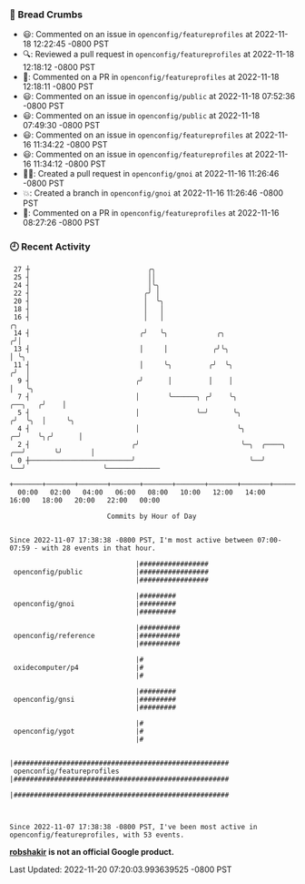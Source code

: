 ### 🍞 Bread Crumbs

 * 😃: Commented on an issue in `openconfig/featureprofiles` at 2022-11-18 12:22:45 -0800 PST
 * 🔍: Reviewed a pull request in  `openconfig/featureprofiles` at 2022-11-18 12:18:12 -0800 PST
 * 💬: Commented on a PR in  `openconfig/featureprofiles` at 2022-11-18 12:18:11 -0800 PST
 * 😃: Commented on an issue in `openconfig/public` at 2022-11-18 07:52:36 -0800 PST
 * 😃: Commented on an issue in `openconfig/public` at 2022-11-18 07:49:30 -0800 PST
 * 😃: Commented on an issue in `openconfig/featureprofiles` at 2022-11-16 11:34:22 -0800 PST
 * 😃: Commented on an issue in `openconfig/featureprofiles` at 2022-11-16 11:34:12 -0800 PST
 * ✍🏼: Created a pull request in `openconfig/gnoi` at 2022-11-16 11:26:46 -0800 PST
 * 💥: Created a branch in `openconfig/gnoi` at 2022-11-16 11:26:46 -0800 PST
 * 💬: Commented on a PR in  `openconfig/featureprofiles` at 2022-11-16 08:27:26 -0800 PST

### 🕘 Recent Activity
```
 27 ┼                             ╭╮
 25 ┤                             ││
 24 ┤                             │╰╮
 22 ┤                            ╭╯ │
 20 ┤                            │  ╰╮
 18 ┤                            │   │
 16 ┤                            │   │                                                ╭╮
 14 ┤                           ╭╯   ╰╮            ╭╮                                ╭╯│
 13 ┤                           │     │           ╭╯╰╮                               │ ╰╮
 11 ┤                           │     ╰╮         ╭╯  ╰╮                             ╭╯  │
  9 ┤                          ╭╯      │         │    │                             │   ╰╮
  7 ┤                          │       ╰──────╮ ╭╯    ╰╮                    ╭──╮   ╭╯    │
  5 ┤                          │              ╰─╯      ╰╮                  ╭╯  ╰╮  │     ╰╮
  4 ┤                          │                        ╰╮               ╭─╯    ╰╮╭╯      │
  2 ┤                         ╭╯                         ╰─╮  ╭────╮  ╭──╯       ╰╯       │
  0 ┼─────────────────────────╯                            ╰──╯    ╰──╯                   ╰─────────────
    +───────+───────+───────+───────+───────+───────+───────+───────+───────+───────+───────+───────+────
  00:00   02:00   04:00   06:00   08:00   10:00   12:00   14:00   16:00   18:00   20:00   22:00   00:00   

						Commits by Hour of Day


Since 2022-11-07 17:38:38 -0800 PST, I'm most active between 07:00-07:59 - with 28 events in that hour.

```



```
                               |#################
 openconfig/public             |#################
                               |#################

                               |#########
 openconfig/gnoi               |#########
                               |#########

                               |##########
 openconfig/reference          |##########
                               |##########

                               |#
 oxidecomputer/p4              |#
                               |#

                               |#########
 openconfig/gnsi               |#########
                               |#########

                               |#
 openconfig/ygot               |#
                               |#

                               |#####################################################
 openconfig/featureprofiles    |#####################################################
                               |#####################################################



Since 2022-11-07 17:38:38 -0800 PST, I've been most active in openconfig/featureprofiles, with 53 events.

```
**[robshakir](mailto:robjs@google.com) is not an official Google product.**  


Last Updated: 2022-11-20 07:20:03.993639525 -0800 PST
